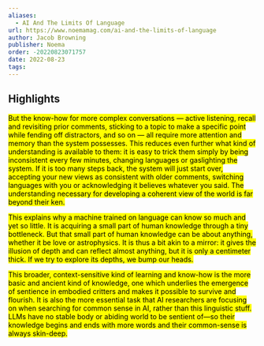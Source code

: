 ```yaml
---
aliases:
  - AI And The Limits Of Language
url: https://www.noemamag.com/ai-and-the-limits-of-language
author: Jacob Browning
publisher: Noema
order: -20220823071757
date: 2022-08-23
tags:
---
```


## Highlights
<mark>But the know-how for more complex conversations — active listening, recall and revisiting prior comments, sticking to a topic to make a specific point while fending off distractors, and so on — all require more attention and memory than the system possesses. This reduces even further what kind of understanding is available to them: it is easy to trick them simply by being inconsistent every few minutes, changing languages or gaslighting the system. If it is too many steps back, the system will just start over, accepting your new views as consistent with older comments, switching languages with you or acknowledging it believes whatever you said. The understanding necessary for developing a coherent view of the world is far beyond their ken.</mark>

<mark>This explains why a machine trained on language can know so much and yet so little. It is acquiring a small part of human knowledge through a tiny bottleneck. But that small part of human knowledge can be about anything, whether it be love or astrophysics. It is thus a bit akin to a mirror: it gives the illusion of depth and can reflect almost anything, but it is only a centimeter thick. If we try to explore its depths, we bump our heads.</mark>

<mark>This broader, context-sensitive kind of learning and know-how is the more basic and ancient kind of knowledge, one which underlies the emergence of sentience in embodied critters and makes it possible to survive and flourish. It is also the more essential task that AI researchers are focusing on when searching for common sense in AI, rather than this linguistic stuff. LLMs have no stable body or abiding world to be sentient of—so their knowledge begins and ends with more words and their common-sense is always skin-deep.</mark>

